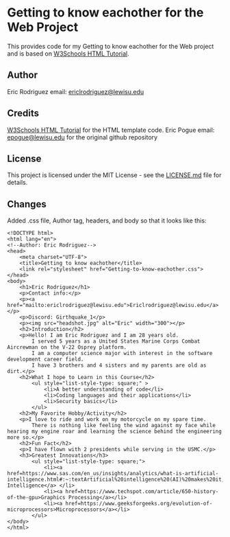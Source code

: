 # Getting to know eachother for the Web Project
This provides code for my Getting to know eachother for the Web project and is based on 
[W3Schools HTML Tutorial](https://www.w3schools.com/html/). 

## Author
Eric Rodriguez email: ericlrodriguez@lewisu.edu

## Credits
[W3Schools HTML Tutorial](https://www.w3schools.com/html/) for the HTML template code.
Eric Pogue email: [epogue@lewisu.edu](mailto:epogue@lewisu.edu) for the original github repository
## License
This project is licensed under the MIT License - see the [LICENSE.md](LICENSE) file for details.

## Changes
Added .css file, Author tag, headers, and body so that it looks like this:
```
<!DOCTYPE html>
<html lang="en">
<!--Author: Eric Rodriguez-->
<head>
    <meta charset="UTF-8">
    <title>Getting to know eachother</title>
    <link rel="stylesheet" href="Getting-to-know-eachother.css">
</head>
<body>
    <h1>Eric Rodriguez</h1>
    <p>Contact info:</p>
    <p><a href="mailto:ericlrodriguez@lewisu.edu">Ericlrodriguez@lewisu.edu</a></p>
    <p>Discord: Girthquake_1</p>
    <p><img src="headshot.jpg" alt="Eric" width="300"></p>
    <h2>Introduction</h2>
    <p>Hello! I am Eric Rodriguez and I am 28 years old.
        I served 5 years as a United States Marine Corps Combat Aircrewman on the V-22 Osprey platform.
        I am a computer science major with interest in the software development career field.
        I have 3 brothers and 4 sisters and my parents are old as dirt.</p>
    <h2>What I hope to Learn in this Course</h2>
        <ul style="list-style-type: square;" >
            <li>A better understanding of code</li>
            <li>Coding languages and their applications</li>
            <li>Security basics</li>
        </ul>
    <h2>My Favorite Hobby/Activity</h2>
    <p>I love to ride and work on my motorcycle on my spare time.
        There is nothing like feeling the wind against my face while hearing my engine roar and learning the science behind the engineering more so.</p>
    <h2>Fun Fact</h2>
    <p>I have flown with 2 presidents while serving in the USMC.</p>
    <h3>Greatest Innovations</h3>
        <ul style="list-style-type: square;">
            <li><a href=https://www.sas.com/en_us/insights/analytics/what-is-artificial-intelligence.html#:~:textArtificial%20intelligence%20(AI)%20makes%20it,learning%20and%20natural%20language%20processing.>Artificial Intelligence</a> </li>
            <li><a href=https://www.techspot.com/article/650-history-of-the-gpu>Graphics Processing</a></li>
            <li><a href=https://www.geeksforgeeks.org/evolution-of-microprocessors>Microprocessors</a></li>
        </ul>
</body>
</html>
